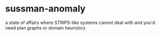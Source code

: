 # sussman-anomaly
a state of affairs where STRIPS-like systems cannot deal with and you'd need plan graphs or domain heuristics
